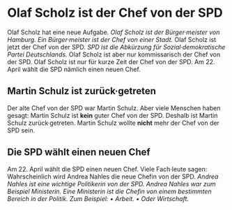 # Olaf Scholz ist der Chef von der SPD

Olaf Scholz hat eine neue Aufgabe. 
*Olaf Scholz ist der Bürger·meister von Hamburg.* 
*Ein Bürger·meister ist der Chef von einer Stadt.* Olaf Scholz ist jetzt der Chef von der SPD. 
*SPD ist die Abkürzung für Sozial·demokratische Partei Deutschlands.* Olaf Scholz ist aber nur kommissarisch der Chef von der SPD. Olaf Scholz ist nur für kurze Zeit der Chef von der SPD. Am 22. April wählt die SPD nämlich einen neuen Chef. 

## Martin Schulz ist zurück·getreten
Der alte Chef von der SPD war Martin Schulz. Aber viele Menschen haben gesagt: Martin Schulz ist **kein** guter Chef von der SPD. Deshalb ist Martin Schulz zurück·getreten. Martin Schulz wollte **nicht** mehr der Chef von der SPD sein. 

## Die SPD wählt einen neuen Chef
Am 22. April wählt die SPD einen neuen Chef. Viele Fach·leute sagen: Wahrscheinlich wird Andrea Nahles die neue Chefin von der SPD. 
*Andrea Nahles ist eine wichtige Politikerin von der SPD.* 
*Andrea Nahles war zum Beispiel Ministerin.* 
*Eine Ministerin ist die Chefin von einem bestimmten Bereich in der Politik.* *Zum Beispiel:* *• Arbeit.* *• Oder Wirtschaft.* 
